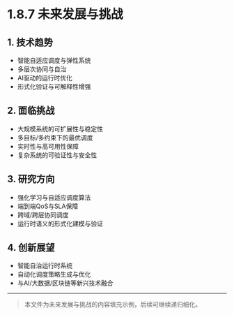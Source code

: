 # 1.8.7 未来发展与挑战

## 1. 技术趋势

- 智能自适应调度与弹性系统
- 多层次协同与自治
- AI驱动的运行时优化
- 形式化验证与可解释性增强

## 2. 面临挑战

- 大规模系统的可扩展性与稳定性
- 多目标/多约束下的最优调度
- 实时性与高可用性保障
- 复杂系统的可验证性与安全性

## 3. 研究方向

- 强化学习与自适应调度算法
- 端到端QoS与SLA保障
- 跨域/跨层协同调度
- 运行时语义的形式化建模与验证

## 4. 创新展望

- 智能自治运行时系统
- 自动化调度策略生成与优化
- 与AI/大数据/区块链等新兴技术融合

---
> 本文件为未来发展与挑战的内容填充示例，后续可继续递归细化。
